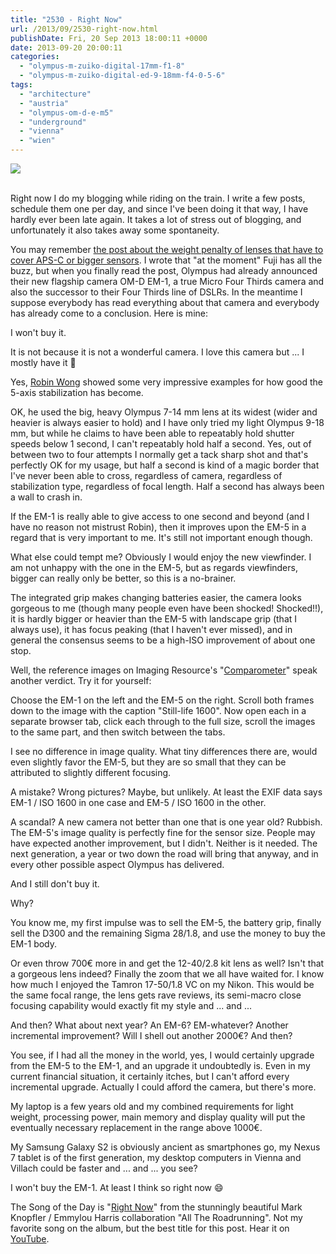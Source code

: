 ```yaml
---
title: "2530 - Right Now"
url: /2013/09/2530-right-now.html
publishDate: Fri, 20 Sep 2013 18:00:11 +0000
date: 2013-09-20 20:00:11
categories: 
  - "olympus-m-zuiko-digital-17mm-f1-8"
  - "olympus-m-zuiko-digital-ed-9-18mm-f4-0-5-6"
tags: 
  - "architecture"
  - "austria"
  - "olympus-om-d-e-m5"
  - "underground"
  - "vienna"
  - "wien"
---
```

<div class="container">
<div class="center"><a target="_blank" href="https://d25zfm9zpd7gm5.cloudfront.net/1200x1200/2013/20130911_171751_lr.jpg"><img src="https://d25zfm9zpd7gm5.cloudfront.net/0600x0600/2013/20130911_171751_lr.jpg" /></a></div>
</div>
<br />

Right now I do my blogging while riding on the train. I write a few posts, schedule them one per day, and since I've been doing it that way, I have hardly ever been late again. It takes a lot of stress out of blogging, and unfortunately it also takes away some spontaneity.

You may remember <a href="/2013/09/2522-curtains.html" target="_blank">the post about the weight penalty of lenses that have to cover APS-C or bigger sensors</a>. I wrote that "at the moment" Fuji has all the buzz, but when you finally read the post, Olympus had already announced their new flagship camera OM-D EM-1, a true Micro Four Thirds camera and also the successor to their Four Thirds line of DSLRs. In the meantime I suppose everybody has read everything about that camera and everybody has already come to a conclusion. Here is mine:

I won't buy it.

<a target="_blank" href="https://d25zfm9zpd7gm5.cloudfront.net/1200x1200/2013/20130910_174847_lr.jpg"><img style="margin: 0pt 0px 0pt 10px; float: right;" src="https://d25zfm9zpd7gm5.cloudfront.net/0150x0150/2013/20130910_174847_lr.jpg" alt="" border="0" /></a> It is not because it is not a wonderful camera. I love this camera but ... I mostly have it 🙂

Yes, <a href="http://robinwong.blogspot.com/2013/09/olympus-om-d-e-m1-review-introduction.html" target="_blank">Robin Wong</a> showed some very impressive examples for how good the 5-axis stabilization has become. 

OK, he used the big, heavy Olympus 7-14 mm lens at its widest (wider and heavier is always easier to hold) and I have only tried my light Olympus 9-18 mm, but while he claims to have been able to repeatably hold shutter speeds below 1 second, I can't repeatably hold half a second. Yes, out of between two to four attempts I normally get a tack sharp shot and that's perfectly OK for my usage, but half a second is kind of a magic border that I've never been able to cross, regardless of camera, regardless of stabilization type, regardless of focal length. Half a second has always been a wall to crash in.

If the EM-1 is really able to give access to one second and beyond (and I have no reason not mistrust Robin), then it improves upon the EM-5 in a regard that is very important to me. It's still not important enough though.

What else could tempt me? Obviously I would enjoy the new viewfinder. I am not unhappy with the one in the EM-5, but as regards viewfinders, bigger can really only be better, so this is a no-brainer.

The integrated grip makes changing batteries easier, the camera looks gorgeous to me (though many people even have been shocked! Shocked!!), it is hardly bigger or heavier than the EM-5 with landscape grip (that I always use), it has focus peaking (that I haven't ever missed), and in general the consensus seems to be a high-ISO improvement of about one stop.

Well, the reference images on Imaging Resource's "<a href="http://www.imaging-resource.com/IMCOMP/COMPS01.HTM" target="_blank">Comparometer</a>" speak another verdict. Try it for yourself:

Choose the EM-1 on the left and the EM-5 on the right. Scroll both frames down to the image with the caption "Still-life 1600". Now open each in a separate browser tab, click each through to the full size, scroll the images to the same part, and then switch between the tabs. 

I see no difference in image quality. What tiny differences there are, would even slightly favor the EM-5, but they are so small that they can be attributed to slightly different focusing.

A mistake? Wrong pictures? Maybe, but unlikely. At least the EXIF data says EM-1 / ISO 1600 in one case and EM-5 / ISO 1600 in the other.

A scandal? A new camera not better than one that is one year old? Rubbish. The EM-5's image quality is perfectly fine for the sensor size. People may have expected another improvement, but I didn't. Neither is it needed. The next generation, a year or two down the road will bring that anyway, and in every other possible aspect Olympus has delivered.

And I still don't buy it.

Why?

You know me, my first impulse was to sell the EM-5, the battery grip, finally sell the D300 and the remaining Sigma 28/1.8, and use the money to buy the EM-1 body. 

Or even throw 700€ more in and get the 12-40/2.8 kit lens as well? Isn't that a gorgeous lens indeed? Finally the zoom that we all have waited for. I know how much I enjoyed the Tamron 17-50/1.8 VC on my Nikon. This would be the same focal range, the lens gets rave reviews, its semi-macro close focusing capability would exactly fit my style and ... and ...

And then? What about next year? An EM-6? EM-whatever? Another incremental improvement? Will I shell out another 2000€? And then?

You see, if I had all the money in the world, yes, I would certainly upgrade from the EM-5 to the EM-1, and an upgrade it undoubtedly is. Even in my current financial situation, it certainly itches, but I can't afford every incremental upgrade. Actually I could afford the camera, but there's more. 

My laptop is a few years old and my combined requirements for light weight, processing power, main memory and display quality will put the eventually necessary replacement in the range above 1000€.

 My Samsung Galaxy S2 is obviously ancient as smartphones go, my Nexus 7 tablet is of the first generation, my desktop computers in Vienna and Villach could be faster and ... and ... you see? 

I won't buy the EM-1. At least I think so right now 😄

The Song of the Day is "<a href="http://www.lyricsmode.com/lyrics/m/mark_knopfler/right_now.html" target="_blank">Right Now</a>" from the stunningly beautiful Mark Knopfler / Emmylou Harris collaboration "All The Roadrunning". Not my favorite song on the album, but the best title for this post. Hear it on <a href="http://www.youtube.com/watch?v=dvxz4R0toZE" target="_blank">YouTube</a>.

